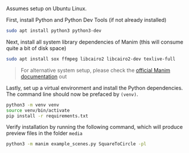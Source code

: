Assumes setup on Ubuntu Linux.

First, install Python and Python Dev Tools (if not already installed)
```bash
sudo apt install python3 python3-dev
```

Next, install all system library dependencies of Manim (this will consume quite a bit of disk space)
```bash
sudo apt install sox ffmpeg libcairo2 libcairo2-dev texlive-full
```
> For alternative system setup, please check the [official Manim documentation](https://manim.readthedocs.io/en/latest/installation/index.html#) out

Lastly, set up a virtual environment and install the Python dependencies. The command line should now be prefaced by `(venv)`.
```bash
python3 -m venv venv
source venv/bin/activate
pip install -r requirements.txt
```

Verify installation by running the following command, which will produce preview files in the folder `media`
```bash
python3 -m manim example_scenes.py SquareToCircle -pl
```